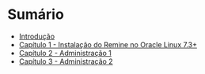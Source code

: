 # Sumário

* [Introdução](README.md)
* [Capítulo 1 - Instalação do Remine no Oracle Linux 7.3+](chapter-1/chapter1-instalacao.md)
* [Capítulo 2 - Administração 1](chapter-2/chapter2-adm1.md)
* [Capítulo 3 - Administração 2](chapter-3/chapter3-adm1.md)

